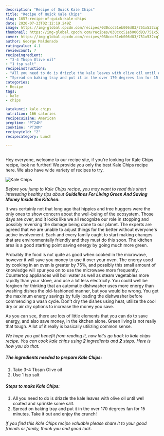 ```yaml
---
description: "Recipe of Quick Kale Chips"
title: "Recipe of Quick Kale Chips"
slug: 1657-recipe-of-quick-kale-chips
date: 2020-07-23T02:12:19.249Z
image: https://img-global.cpcdn.com/recipes/030ccc51eb006d83/751x532cq70/kale-chips-recipe-main-photo.jpg
thumbnail: https://img-global.cpcdn.com/recipes/030ccc51eb006d83/751x532cq70/kale-chips-recipe-main-photo.jpg
cover: https://img-global.cpcdn.com/recipes/030ccc51eb006d83/751x532cq70/kale-chips-recipe-main-photo.jpg
author: George Maldonado
ratingvalue: 4.1
reviewcount: 7
recipeingredient:
- "3-4 Tbspn Olive oil"
- "1 tsp salt"
recipeinstructions:
- "All you need to do is drizzle the kale leaves with olive oil until well coated and sprinkle some salt."
- "Spread on baking tray and put it in the over 170 degrees fan for 15 minutes. Take it out and enjoy the crunch!"
categories:
- Recipe
tags:
- kale
- chips

katakunci: kale chips 
nutrition: 166 calories
recipecuisine: American
preptime: "PT24M"
cooktime: "PT30M"
recipeyield: "2"
recipecategory: Lunch

---
```

<br>
Hey everyone, welcome to our recipe site, if you're looking for Kale Chips recipe, look no further! We provide you only the best Kale Chips recipe here. We also have wide variety of recipes to try.
<br>


![Kale Chips](https://img-global.cpcdn.com/recipes/030ccc51eb006d83/751x532cq70/kale-chips-recipe-main-photo.jpg)

<i>Before you jump to Kale Chips recipe, you may want to read this short interesting healthy tips about 
<strong>Guidelines For Living Green And Saving Money Inside the Kitchen</strong>.</i>
</br>

It was certainly not that long ago that hippies and tree huggers were the only ones to show concern about the well-being of the ecosystem. Those days are over, and it looks like we all recognize our role in stopping and possibly reversing the damage being done to our planet. The experts are agreed that we are unable to adjust things for the better without everyone's active involvement. Each and every family ought to start making changes that are environmentally friendly and they must do this soon. The kitchen area is a good starting point saving energy by going much more green.

Probably the food is not quite as good when cooked in the microwave, however it will save you money to use it over your oven. The energy used by cooking in an oven is greater by 75%, and possibly this small amount of knowledge will spur you on to use the microwave more frequently. Countertop appliances will boil water as well as steam vegetables more rapidly than your stove, and use a lot less electricity. You could well be forgiven for thinking that an automatic dishwasher uses more energy than washing dishes the old-fashioned manner, but you would be wrong. You get the maximum energy savings by fully loading the dishwasher before commencing a wash cycle. Don't dry the dishes using heat, utilize the cool dry or air dry options to increase the money you save.

As you can see, there are lots of little elements that you can do to save energy, and also save money, in the kitchen alone. Green living is not really that tough. A lot of it really is basically utilizing common sense.


<i>We hope you got benefit from reading it, now let's go back to kale chips recipe. You can cook kale chips using <strong>2</strong> ingredients and <strong>2</strong> steps. Here is how you do that.
</i>

##### The ingredients needed to prepare Kale Chips:

1. Take 3-4 Tbspn Olive oil
1. Use 1 tsp salt


##### Steps to make Kale Chips:

1. All you need to do is drizzle the kale leaves with olive oil until well coated and sprinkle some salt.
1. Spread on baking tray and put it in the over 170 degrees fan for 15 minutes. Take it out and enjoy the crunch!


<i>If you find this Kale Chips recipe valuable please share it to your good friends or family, thank you and good luck.</i>
